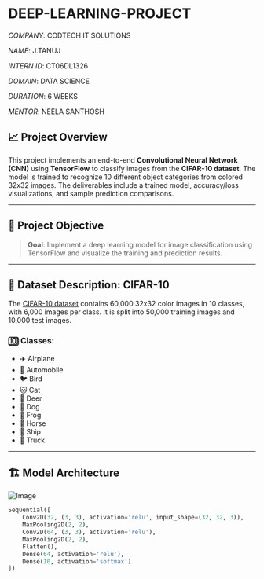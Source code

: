 # DEEP-LEARNING-PROJECT

*COMPANY*: CODTECH IT SOLUTIONS

*NAME*: J.TANUJ

*INTERN ID*: CT06DL1326

*DOMAIN*: DATA SCIENCE

*DURATION*: 6 WEEKS

*MENTOR*: NEELA SANTHOSH

## 📈 Project Overview

This project implements an end-to-end **Convolutional Neural Network (CNN)** using **TensorFlow** to classify images from the **CIFAR-10 dataset**. The model is trained to recognize 10 different object categories from colored 32x32 images. The deliverables include a trained model, accuracy/loss visualizations, and sample prediction comparisons.

---

## 🎯 Project Objective

> **Goal**: Implement a deep learning model for image classification using TensorFlow and visualize the training and prediction results.
---

## 🧾 Dataset Description: CIFAR-10

The [CIFAR-10 dataset](https://www.cs.toronto.edu/~kriz/cifar.html) contains 60,000 32x32 color images in 10 classes, with 6,000 images per class. It is split into 50,000 training images and 10,000 test images.

### 🔟 Classes:
- ✈️ Airplane  
- 🚗 Automobile  
- 🐦 Bird  
- 🐱 Cat  
- 🦌 Deer  
- 🐶 Dog  
- 🐸 Frog  
- 🐴 Horse  
- 🚢 Ship  
- 🚚 Truck  

---

## 🏗️ Model Architecture

![Image](https://github.com/user-attachments/assets/fd5b6533-5845-44b5-a5c1-3847c40038f4)

```python
Sequential([
    Conv2D(32, (3, 3), activation='relu', input_shape=(32, 32, 3)),
    MaxPooling2D(2, 2),
    Conv2D(64, (3, 3), activation='relu'),
    MaxPooling2D(2, 2),
    Flatten(),
    Dense(64, activation='relu'),
    Dense(10, activation='softmax')
])




